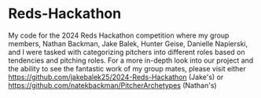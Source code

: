 # Reds-Hackathon

My code for the 2024 Reds Hackathon competition where my group members, Nathan Backman, Jake Balek, Hunter Geise, Danielle Napierski, and I were tasked with categorizing pitchers into different roles based on tendencies and pitching roles. For a more in-depth look into our project and the ability to see the fantastic work of my group mates, please visit either https://github.com/jakebalek25/2024-Reds-Hackathon (Jake's) or https://github.com/natekbackman/PitcherArchetypes (Nathan's)
